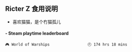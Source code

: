 ## Ricter Z 食用说明
- 喜欢猫猫，是个冇猫孤儿

<!-- steam-box start -->
#### - Steam playtime leaderboard
```text
🎮 World of Warships                 🕘 174 hrs 18 mins
```
<!-- Powered by https://github.com/YouEclipse/steam-box . -->
<!-- steam-box end -->

